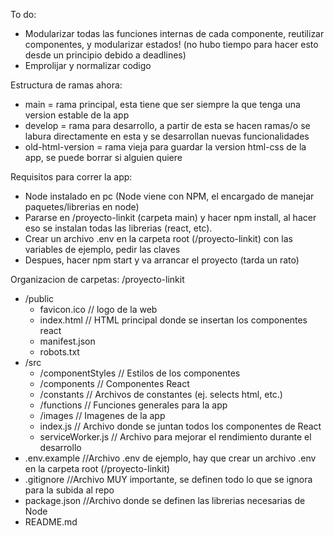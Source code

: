 
To do:
- Modularizar todas las funciones internas de cada componente, reutilizar componentes, y modularizar estados! (no hubo tiempo para hacer esto desde un principio debido a deadlines)
- Emprolijar y normalizar codigo

Estructura de ramas ahora: 
- main = rama principal, esta tiene que ser siempre la que tenga una version estable de la app
- develop = rama para desarrollo, a partir de esta se hacen ramas/o se labura directamente en esta y se desarrollan nuevas funcionalidades
- old-html-version = rama vieja para guardar la version html-css de la app, se puede borrar si alguien quiere

Requisitos para correr la app:
- Node instalado en pc (Node viene con NPM, el encargado de manejar paquetes/librerias en node)
- Pararse en /proyecto-linkit (carpeta main) y hacer npm install, al hacer
eso se instalan todas las librerias (react, etc).
- Crear un archivo .env en la carpeta root (/proyecto-linkit) con las variables de ejemplo, pedir las claves
- Despues, hacer npm start y va arrancar el proyecto (tarda un rato)

Organizacion de carpetas:
/proyecto-linkit
- /public
  - favicon.ico // logo de la web 
  - index.html // HTML principal donde se insertan los componentes react
  - manifest.json
  - robots.txt
- /src
  - /componentStyles // Estilos de los componentes
  - /components // Componentes React
  - /constants // Archivos de constantes (ej. selects html, etc.)
  - /functions // Funciones generales para la app
  - /images // Imagenes de la app
  - index.js // Archivo donde se juntan todos los componentes de React
  - serviceWorker.js // Archivo para mejorar el rendimiento durante el desarrollo
- .env.example //Archivo .env de ejemplo, hay que crear un archivo .env en la carpeta root (/proyecto-linkit)
- .gitignore //Archivo MUY importante, se definen todo lo que se ignora para la subida al repo
- package.json //Archivo donde se definen las librerias necesarias de Node
- README.md
